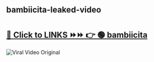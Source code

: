 
 ## bambiicita-leaked-video 

# <h2><a href="https://clipsfans.com/bambiicita&ref=git">🔗 Click to LINKS ⏩⏩ 👉 🟢 bambiicita </a></h2>

<a href="https://clipsfans.com/bambiicita&ref=git" rel="nofollow" data-target="animated-image.originalLink"><img src="https://i.ibb.co.com/xMMVF88/686577567.gif" alt="Viral Video Original" style="max-width: 100%; display: inline-block;" data-target="animated-image.originalImage"></a>
